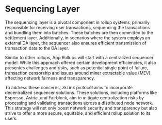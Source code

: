 # Sequencing Layer

The sequencing layer is a pivotal component in rollup systems, primarily responsible for receiving user transactions, sequencing the transactions and bundling them into batches. These batches are then committed to the settlement layer. Additionally, in scenarios where the system employs an external DA layer, the sequencer also ensures efficient transmission of transaction data to the DA layer.

Similar to other rollups, App Rollups will start with a centralized sequencer model. While this approach offered certain development efficiencies, it also presentes challenges and risks, such as potential single point of failure, transaction censorship and issues around miner extractable value (MEV), affecting network fairness and transparency.

To address these concerns, zkLink protocol aims to incorporate decentralized sequencer solutions. These solutions, including platforms like Espresso, Astria, and Fairblock, aim to mitigate centralization risks by processing and validating transactions across a distributed node network. This strategy will not only boost network security and transparency but also strive to offer a more secure, equitable, and efficient rollup solution to its users.
